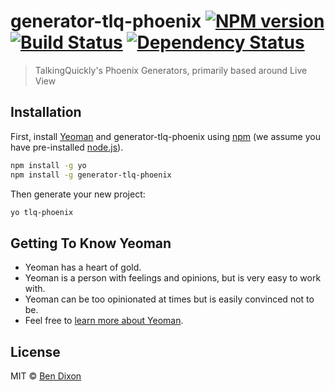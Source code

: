 # generator-tlq-phoenix [![NPM version][npm-image]][npm-url] [![Build Status][travis-image]][travis-url] [![Dependency Status][daviddm-image]][daviddm-url]
> TalkingQuickly&#39;s Phoenix Generators, primarily based around Live View

## Installation

First, install [Yeoman](http://yeoman.io) and generator-tlq-phoenix using [npm](https://www.npmjs.com/) (we assume you have pre-installed [node.js](https://nodejs.org/)).

```bash
npm install -g yo
npm install -g generator-tlq-phoenix
```

Then generate your new project:

```bash
yo tlq-phoenix
```

## Getting To Know Yeoman

 * Yeoman has a heart of gold.
 * Yeoman is a person with feelings and opinions, but is very easy to work with.
 * Yeoman can be too opinionated at times but is easily convinced not to be.
 * Feel free to [learn more about Yeoman](http://yeoman.io/).

## License

MIT © [Ben Dixon](https://www.talkingqquickly.co.uk)


[npm-image]: https://badge.fury.io/js/generator-tlq-phoenix.svg
[npm-url]: https://npmjs.org/package/generator-tlq-phoenix
[travis-image]: https://travis-ci.com/TalkingQuickly/generator-tlq-phoenix.svg?branch=master
[travis-url]: https://travis-ci.com/TalkingQuickly/generator-tlq-phoenix
[daviddm-image]: https://david-dm.org/TalkingQuickly/generator-tlq-phoenix.svg?theme=shields.io
[daviddm-url]: https://david-dm.org/TalkingQuickly/generator-tlq-phoenix
